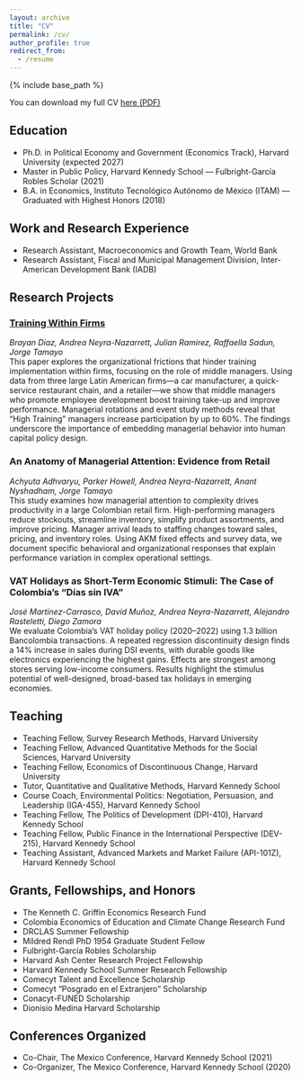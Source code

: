 ```yaml
---
layout: archive
title: "CV"
permalink: /cv/
author_profile: true
redirect_from:
  - /resume
---
```


{% include base_path %}

You can download my full CV [here (PDF)](https://aneyranazarrett.github.io/andreaneyra//files/cv_andrea_neyra.pdf)

## Education

- Ph.D. in Political Economy and Government (Economics Track), Harvard University (expected 2027)  
- Master in Public Policy, Harvard Kennedy School — Fulbright-García Robles Scholar (2021)  
- B.A. in Economics, Instituto Tecnológico Autónomo de México (ITAM) — Graduated with Highest Honors (2018)

## Work and Research Experience

- Research Assistant, Macroeconomics and Growth Team, World Bank  
- Research Assistant, Fiscal and Municipal Management Division, Inter-American Development Bank (IADB)

## Research Projects

### [Training Within Firms](https://www.hbs.edu/ris/Publication%20Files/25-045_1c5a1d13-a61d-41d2-b8b4-2e5971ea23e0.pdf)  
*Brayan Diaz, Andrea Neyra-Nazarrett, Julian Ramirez, Raffaella Sadun, Jorge Tamayo*  
This paper explores the organizational frictions that hinder training implementation within firms, focusing on the role of middle managers. Using data from three large Latin American firms—a car manufacturer, a quick-service restaurant chain, and a retailer—we show that middle managers who promote employee development boost training take-up and improve performance. Managerial rotations and event study methods reveal that “High Training” managers increase participation by up to 60%. The findings underscore the importance of embedding managerial behavior into human capital policy design.

### An Anatomy of Managerial Attention: Evidence from Retail  
*Achyuta Adhvaryu, Parker Howell, Andrea Neyra-Nazarrett, Anant Nyshadham, Jorge Tamayo*  
This study examines how managerial attention to complexity drives productivity in a large Colombian retail firm. High-performing managers reduce stockouts, streamline inventory, simplify product assortments, and improve pricing. Manager arrival leads to staffing changes toward sales, pricing, and inventory roles. Using AKM fixed effects and survey data, we document specific behavioral and organizational responses that explain performance variation in complex operational settings.

### VAT Holidays as Short-Term Economic Stimuli: The Case of Colombia’s “Días sin IVA”  
*José Martinez-Carrasco, David Muñoz, Andrea Neyra-Nazarrett, Alejandro Rasteletti, Diego Zamora*  
We evaluate Colombia’s VAT holiday policy (2020–2022) using 1.3 billion Bancolombia transactions. A repeated regression discontinuity design finds a 14% increase in sales during DSI events, with durable goods like electronics experiencing the highest gains. Effects are strongest among stores serving low-income consumers. Results highlight the stimulus potential of well-designed, broad-based tax holidays in emerging economies.

## Teaching

- Teaching Fellow, Survey Research Methods, Harvard University  
- Teaching Fellow, Advanced Quantitative Methods for the Social Sciences, Harvard University  
- Teaching Fellow, Economics of Discontinuous Change, Harvard University  
- Tutor, Quantitative and Qualitative Methods, Harvard Kennedy School  
- Course Coach, Environmental Politics: Negotiation, Persuasion, and Leadership (IGA-455), Harvard Kennedy School  
- Teaching Fellow, The Politics of Development (DPI-410), Harvard Kennedy School  
- Teaching Fellow, Public Finance in the International Perspective (DEV-215), Harvard Kennedy School  
- Teaching Assistant, Advanced Markets and Market Failure (API-101Z), Harvard Kennedy School  

## Grants, Fellowships, and Honors

- The Kenneth C. Griffin Economics Research Fund  
- Colombia Economics of Education and Climate Change Research Fund  
- DRCLAS Summer Fellowship  
- Mildred Rendl PhD 1954 Graduate Student Fellow  
- Fulbright-García Robles Scholarship  
- Harvard Ash Center Research Project Fellowship  
- Harvard Kennedy School Summer Research Fellowship  
- Comecyt Talent and Excellence Scholarship  
- Comecyt “Posgrado en el Extranjero” Scholarship  
- Conacyt-FUNED Scholarship  
- Dionisio Medina Harvard Scholarship  

## Conferences Organized

- Co-Chair, The Mexico Conference, Harvard Kennedy School (2021)  
- Co-Organizer, The Mexico Conference, Harvard Kennedy School (2020)  
